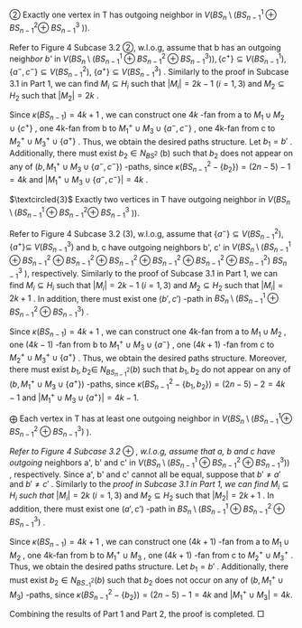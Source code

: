 ② Exactly one vertex in T has outgoing neighbor in  $V(BS_n \setminus (BS_{n-1}^1 \oplus BS_{n-1}^2 \oplus$  $BS_{n-1}^{3}$ )).

Refer to Figure 4 Subcase 3.2 ②, w.l.o.g, assume that b has an outgoing neigh*bor b'* in  $V(BS_n \setminus (BS_{n-1}^1 \oplus BS_{n-1}^2 \oplus BS_{n-1}^3)), \{c^+\} \subseteq V(BS_{n-1}^1), \{a^-, c^-\} \subseteq V(BS_{n-1}^2),$  $\{a^+\} \subseteq V(BS_{n-1}^3)$ . Similarly to the proof in Subcase 3.1 in Part 1, we can find  $M_i \subseteq H_i$  such that  $|M_i| = 2k - 1$   $(i = 1, 3)$  and  $M_2 \subseteq H_2$  such that  $|M_2| = 2k$ .

Since  $\kappa(BS_{n-1}) = 4k+1$ , we can construct one  $4k$ -fan from a to  $M_1 \cup M_2 \cup \{c^+\}$ , one 4k-fan from b to  $M_1^+ \cup M_3 \cup \{a^-, c^-\}$ , one 4k-fan from c to  $M_2^+ \cup M_3^+ \cup \{a^+\}$ . Thus, we obtain the desired paths structure. Let  $b_1 = b'$ . Additionally, there must exist  $b_2 \in N_{BS^2}$  (b) such that  $b_2$  does not appear on any of  $(b, M_1^+ \cup M_3 \cup \{a^-, c^-\})$ -paths, since  $\kappa(BS_{n-1}^2 - \{b_2\}) = (2n - 5) - 1 = 4k$  and  $|M_1^+ \cup M_3 \cup \{a^-, c^-\}| = 4k$ .

 $\textcircled{3}$  Exactly two vertices in T have outgoing neighbor in  $V(BS_n \setminus (BS_{n-1}^1 \oplus BS_{n-1}^2 \oplus$  $BS_{n-1}^{3}$ )).

Refer to Figure 4 Subcase 3.2 (3), w.l.o.g, assume that  $\{a^-\} \subseteq V(BS_{n-1}^2), \{a^+\} \subseteq$  $V(BS_{n-1}^3)$  and b, c have outgoing neighbors b', c' in  $V(BS_n \setminus (BS_{n-1}^1 \oplus BS_{n-1}^2 \oplus BS_{n-1}^2 \oplus BS_{n-1}^2 \oplus BS_{n-1}^2 \oplus BS_{n-1}^2 \oplus BS_{n-1}^2)$  $BS_{n-1}^{3}$ ), respectively. Similarly to the proof of Subcase 3.1 in Part 1, we can find  $M_i \subseteq H_i$  such that  $|M_i| = 2k - 1$   $(i = 1, 3)$  and  $M_2 \subseteq H_2$  such that  $|M_i| = 2k + 1$ . In addition, there must exist one  $(b', c')$ -path in  $BS_n \setminus (BS_{n-1}^1 \oplus BS_{n-1}^2 \oplus BS_{n-1}^3)$ .

Since  $\kappa(BS_{n-1}) = 4k + 1$ , we can construct one 4k-fan from a to  $M_1 \cup M_2$ , one  $(4k-1)$ -fan from b to  $M_1^+ \cup M_3 \cup \{a^-\}$ , one  $(4k+1)$ -fan from c to  $M_2^+ \cup M_3^+ \cup \{a^+\}$ . Thus, we obtain the desired paths structure. Moreover, there must exist  $b_1, b_2 \in$  $N_{BS_{n-1}^2}(b)$  such that  $b_1, b_2$  do not appear on any of  $(b, M_1^+ \cup M_3 \cup \{a^+\})$ -paths, since  $\kappa(BS_{n-1}^2 - \{b_1, b_2\}) = (2n - 5) - 2 = 4k - 1 \text{ and } |M_1^+ \cup M_3 \cup \{a^+\}| = 4k - 1.$ 

 $\bigoplus$  Each vertex in T has at least one outgoing neighbor in  $V(BS_n \setminus (BS_{n-1}^1 \oplus$  $BS_{n-1}^2 \oplus BS_{n-1}^3)$ ).

*Refer to Figure 4 Subcase 3.2*  $\oplus$ *, w.l.o.g, assume that a, b and c have outgoing* neighbors a', b' and c' in  $V(BS_n \setminus (BS_{n-1}^1 \oplus BS_{n-1}^2 \oplus BS_{n-1}^3))$ , respectively. Since a', b' and c' cannot all be equal, suppose that  $b' \neq a'$  and  $b' \neq c'$ . Similarly to the *proof in Subcase 3.1 in Part 1, we can find*  $M_i \subseteq H_i$  *such that*  $|M_i| = 2k$   $(i = 1, 3)$ and  $M_2 \subseteq H_2$  such that  $|M_2| = 2k+1$ . In addition, there must exist one  $(a', c')$ -path in  $BS_n \setminus (BS_{n-1}^1 \oplus BS_{n-1}^2 \oplus BS_{n-1}^3)$ .

Since  $\kappa(BS_{n-1}) = 4k + 1$ , we can construct one  $(4k + 1)$ -fan from a to  $M_1 \cup M_2$ , one 4k-fan from b to  $M_1^+ \cup M_3$ , one  $(4k+1)$ -fan from c to  $M_2^+ \cup M_3^+$ . Thus, we obtain the desired paths structure. Let  $b_1 = b'$ . Additionally, there must exist  $b_2 \in N_{BS^2_{-1}}(b)$  such that  $b_2$  does not occur on any of  $(b, M_1^+ \cup M_3)$ -paths, since  $\kappa(BS_{n-1}^2 - \{b_2\}) = (2n-5) - 1 = 4k \text{ and } |M_1^+ \cup M_3| = 4k.$ 

Combining the results of Part 1 and Part 2, the proof is completed.  $\Box$